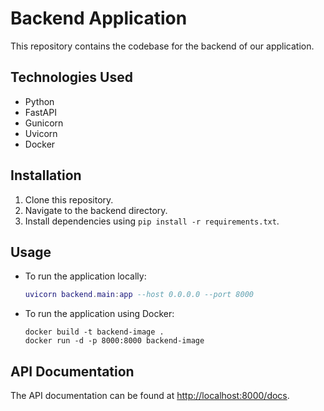 # Backend Application

This repository contains the codebase for the backend of our application.

## Technologies Used
- Python
- FastAPI
- Gunicorn
- Uvicorn
- Docker

## Installation
1. Clone this repository.
2. Navigate to the backend directory.
3. Install dependencies using `pip install -r requirements.txt`.

## Usage
- To run the application locally:
    ```lua
    uvicorn backend.main:app --host 0.0.0.0 --port 8000
    ```
- To run the application using Docker:
    ```arduino
    docker build -t backend-image .
    docker run -d -p 8000:8000 backend-image
    ```

## API Documentation
The API documentation can be found at [http://localhost:8000/docs](http://localhost:8000/docs).
